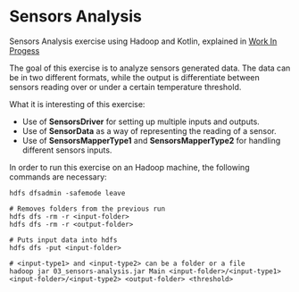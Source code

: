Sensors Analysis
============

Sensors Analysis exercise using Hadoop and Kotlin, explained in [Work In Progess]()

The goal of this exercise is to analyze sensors generated data. The data can be in two different formats, while 
the output is differentiate between sensors reading over or under a certain temperature threshold.

What it is interesting of this exercise:
- Use of **SensorsDriver** for setting up multiple inputs and outputs.
- Use of **SensorData** as a way of representing the reading of a sensor.
- Use of **SensorsMapperType1** and **SensorsMapperType2** for handling different sensors inputs.

In order to run this exercise on an Hadoop machine, the following commands are necessary:
```
hdfs dfsadmin -safemode leave

# Removes folders from the previous run
hdfs dfs -rm -r <input-folder>
hdfs dfs -rm -r <output-folder>

# Puts input data into hdfs
hdfs dfs -put <input-folder>

# <input-type1> and <input-type2> can be a folder or a file
hadoop jar 03_sensors-analysis.jar Main <input-folder>/<input-type1> <input-folder>/<input-type2> <output-folder> <threshold>
```